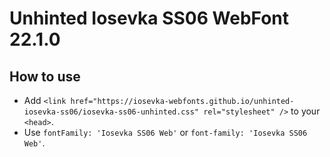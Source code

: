 # Unhinted Iosevka SS06 WebFont 22.1.0

## How to use

- Add `<link href="https://iosevka-webfonts.github.io/unhinted-iosevka-ss06/iosevka-ss06-unhinted.css" rel="stylesheet" />` to your `<head>`.
- Use `fontFamily: 'Iosevka SS06 Web'` or `font-family: 'Iosevka SS06 Web'`.
